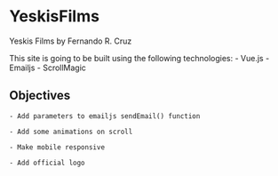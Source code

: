 # YeskisFilms
Yeskis Films by Fernando R. Cruz

This site is going to be built using the following technologies:
    - Vue.js
    - Emailjs
    - ScrollMagic


## Objectives
    - Add parameters to emailjs sendEmail() function
    
    - Add some animations on scroll 

    - Make mobile responsive
    
    - Add official logo

    